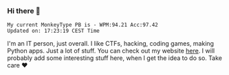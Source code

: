### Hi there 👋
<!-- PB START -->
```
My current MonkeyType PB is - WPM:94.21 Acc:97.42
Updated on: 17:23:19 CEST Time
```
<!-- PB END -->
I'm an IT person, just overall. I like CTFs, hacking, coding games, making Python apps. Just a lot of stuff.
You can check out my website [here](https://skill3472.github.io/).
I will probably add some interesting stuff here, when I get the idea to do so. Take care ❤️
